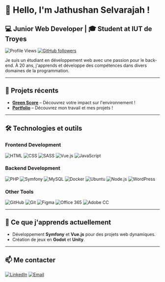 # 👋 Hello, I'm Jathushan Selvarajah !

## 💻 Junior Web Developer | 🎓 Student at IUT de Troyes

![Profile Views](https://komarev.com/ghpvc/?username=jathushanselvarajah&color=brightgreen) 
[![GitHub followers](https://img.shields.io/github/followers/jathushanselvarajah?label=Followers&style=social)](https://github.com/jathushanselvarajah)

Je suis un étudiant en développement web avec une passion pour le back-end. À 20 ans, j'apprends et développe des compétences dans divers domaines de la programmation.

---

## 🚀 Projets récents

- [**Green Score**](https://mmi22g05.sae401.ovh/) – Découvrez votre impact sur l'environnement !
- [**Portfolio**](https://mmi22g05.sae401.ovh/) – Découvrez mon travail et mes projets !

---

## 🛠 Technologies et outils

### Frontend Development
![HTML](https://img.shields.io/badge/-HTML-E34F26?style=flat&logo=html5&logoColor=white) 
![CSS](https://img.shields.io/badge/-CSS-1572B6?style=flat&logo=css3&logoColor=white) 
![SASS](https://img.shields.io/badge/-SASS-CC6699?style=flat&logo=sass&logoColor=white) 
![Vue.js](https://img.shields.io/badge/-Vue.js-4FC08D?style=flat&logo=vue.js&logoColor=white) 
![JavaScript](https://img.shields.io/badge/-JavaScript-F7DF1E?style=flat&logo=javascript&logoColor=black)

### Backend Development
![PHP](https://img.shields.io/badge/-PHP-777BB4?style=flat&logo=php&logoColor=white) 
![Symfony](https://img.shields.io/badge/-Symfony-000000?style=flat&logo=symfony&logoColor=white)
![MySQL](https://img.shields.io/badge/-MySQL-4479A1?style=flat&logo=mysql&logoColor=white) 
![Docker](https://img.shields.io/badge/-Docker-2496ED?style=flat&logo=docker&logoColor=white) 
![Ubuntu](https://img.shields.io/badge/-Ubuntu-E95420?style=flat&logo=ubuntu&logoColor=white) 
![Node.js](https://img.shields.io/badge/-Node.js-339933?style=flat&logo=node.js&logoColor=white) 
![WordPress](https://img.shields.io/badge/-WordPress-21759B?style=flat&logo=wordpress&logoColor=white)

### Other Tools
![GitHub](https://img.shields.io/badge/-GitHub-181717?style=flat&logo=github&logoColor=white) 
![Git](https://img.shields.io/badge/-Git-F05032?style=flat&logo=git&logoColor=white) 
![Figma](https://img.shields.io/badge/-Figma-F24E1E?style=flat&logo=figma&logoColor=white) 
![Office 365](https://img.shields.io/badge/-Office%20365-0078D4?style=flat&logo=office-365&logoColor=white) 
![Adobe CC](https://img.shields.io/badge/-Adobe%20CC-FF61F6?style=flat&logo=adobe&logoColor=white)

---

## 🌱 Ce que j'apprends actuellement
- Développement **Symfony** et **Vue.js** pour des projets web dynamiques.
- Création de jeux en **Godot** et **Unity**.
  
---

## 📫 Me contacter
[![LinkedIn](https://img.shields.io/badge/-LinkedIn-0A66C2?style=flat&logo=LinkedIn&logoColor=white)](https://www.linkedin.com/in//)
[![Email](https://img.shields.io/badge/-Email-D14836?style=flat&logo=Gmail&logoColor=white)](mailto:jathushan.selvarajah@gmail.com)



